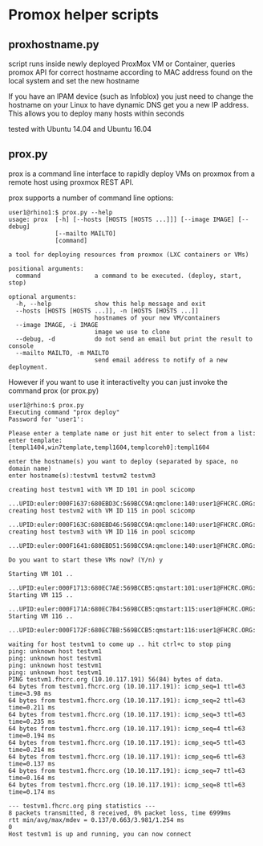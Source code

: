 Promox helper scripts
==

proxhostname.py
-- 

script runs inside newly deployed ProxMox VM or Container, queries promox API for correct hostname according to MAC address found on the local system and set the new hostname

If you have an IPAM device (such as Infoblox) you just need to change the hostname on your Linux to have dynamic DNS get you a new IP address. This allows you to deploy many hosts within seconds

tested with Ubuntu 14.04 and Ubuntu 16.04

prox.py
--

prox is a command line interface to rapidly deploy VMs on proxmox from a remote host using proxmox REST API.

prox supports a number of command line options:

```
user1@rhino1:$ prox.py --help
usage: prox  [-h] [--hosts [HOSTS [HOSTS ...]]] [--image IMAGE] [--debug]
             [--mailto MAILTO]
             [command]

a tool for deploying resources from proxmox (LXC containers or VMs)

positional arguments:
  command               a command to be executed. (deploy, start, stop)

optional arguments:
  -h, --help            show this help message and exit
  --hosts [HOSTS [HOSTS ...]], -n [HOSTS [HOSTS ...]]
                        hostnames of your new VM/containers
  --image IMAGE, -i IMAGE
                        image we use to clone
  --debug, -d           do not send an email but print the result to console
  --mailto MAILTO, -m MAILTO
                        send email address to notify of a new deployment.

```


However if you want to use it interactivelty you can just invoke the command prox (or prox.py)


```
user1@rhino:$ prox.py 
Executing command "prox deploy"
Password for 'user1':

Please enter a template name or just hit enter to select from a list:
enter template: [templ1404,win7template,templ1604,templcoreh0]:templ1604 

enter the hostname(s) you want to deploy (separated by space, no domain name)
enter hostname(s):testvm1 testvm2 testvm3

creating host testvm1 with VM ID 101 in pool scicomp
    ...UPID:euler:000F1637:680EBD3C:569BCC9A:qmclone:140:user1@FHCRC.ORG:
creating host testvm2 with VM ID 115 in pool scicomp
    ...UPID:euler:000F163C:680EBD46:569BCC9A:qmclone:140:user1@FHCRC.ORG:
creating host testvm3 with VM ID 116 in pool scicomp
    ...UPID:euler:000F1641:680EBD51:569BCC9A:qmclone:140:user1@FHCRC.ORG:

Do you want to start these VMs now? (Y/n) y

Starting VM 101 ..
    ...UPID:euler:000F1713:680EC7AE:569BCCB5:qmstart:101:user1@FHCRC.ORG:
Starting VM 115 ..
    ...UPID:euler:000F171A:680EC7B4:569BCCB5:qmstart:115:user1@FHCRC.ORG:
Starting VM 116 ..
    ...UPID:euler:000F172F:680EC7BB:569BCCB5:qmstart:116:user1@FHCRC.ORG:

waiting for host testvm1 to come up .. hit ctrl+c to stop ping
ping: unknown host testvm1
ping: unknown host testvm1
ping: unknown host testvm1
ping: unknown host testvm1
PING testvm1.fhcrc.org (10.10.117.191) 56(84) bytes of data.
64 bytes from testvm1.fhcrc.org (10.10.117.191): icmp_seq=1 ttl=63 time=3.98 ms
64 bytes from testvm1.fhcrc.org (10.10.117.191): icmp_seq=2 ttl=63 time=0.211 ms
64 bytes from testvm1.fhcrc.org (10.10.117.191): icmp_seq=3 ttl=63 time=0.235 ms
64 bytes from testvm1.fhcrc.org (10.10.117.191): icmp_seq=4 ttl=63 time=0.194 ms
64 bytes from testvm1.fhcrc.org (10.10.117.191): icmp_seq=5 ttl=63 time=0.214 ms
64 bytes from testvm1.fhcrc.org (10.10.117.191): icmp_seq=6 ttl=63 time=0.137 ms
64 bytes from testvm1.fhcrc.org (10.10.117.191): icmp_seq=7 ttl=63 time=0.164 ms
64 bytes from testvm1.fhcrc.org (10.10.117.191): icmp_seq=8 ttl=63 time=0.174 ms

--- testvm1.fhcrc.org ping statistics ---
8 packets transmitted, 8 received, 0% packet loss, time 6999ms
rtt min/avg/max/mdev = 0.137/0.663/3.981/1.254 ms
0
Host testvm1 is up and running, you can now connect
```
